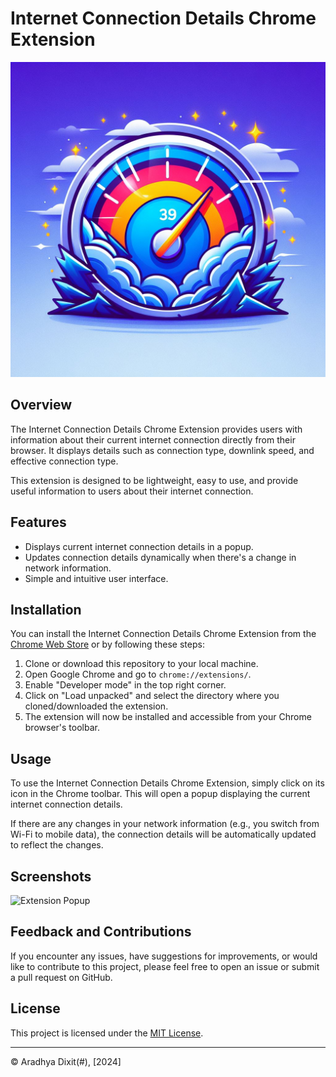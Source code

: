 # Internet Connection Details Chrome Extension

![Extension Icon](speed.png)

## Overview

The Internet Connection Details Chrome Extension provides users with information about their current internet connection directly from their browser. It displays details such as connection type, downlink speed, and effective connection type.

This extension is designed to be lightweight, easy to use, and provide useful information to users about their internet connection.

## Features

- Displays current internet connection details in a popup.
- Updates connection details dynamically when there's a change in network information.
- Simple and intuitive user interface.

## Installation

You can install the Internet Connection Details Chrome Extension from the [Chrome Web Store](#) or by following these steps:

1. Clone or download this repository to your local machine.
2. Open Google Chrome and go to `chrome://extensions/`.
3. Enable "Developer mode" in the top right corner.
4. Click on "Load unpacked" and select the directory where you cloned/downloaded the extension.
5. The extension will now be installed and accessible from your Chrome browser's toolbar.

## Usage

To use the Internet Connection Details Chrome Extension, simply click on its icon in the Chrome toolbar. This will open a popup displaying the current internet connection details.

If there are any changes in your network information (e.g., you switch from Wi-Fi to mobile data), the connection details will be automatically updated to reflect the changes.

## Screenshots

![Extension Popup](screenshot.png)

## Feedback and Contributions

If you encounter any issues, have suggestions for improvements, or would like to contribute to this project, please feel free to open an issue or submit a pull request on GitHub.

## License

This project is licensed under the [MIT License](LICENSE).

---

© Aradhya Dixit(#), [2024]

